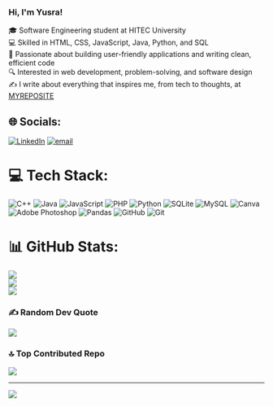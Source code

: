 ### Hi, I'm Yusra!

🎓 Software Engineering student at HITEC University</br>
💻 Skilled in HTML, CSS, JavaScript, Java, Python, and SQL</br>
🚀 Passionate about building user-friendly applications and writing clean, efficient code</br>
🔍 Interested in web development, problem-solving, and software design</br>
✍️ I write about everything that inspires me, from tech to thoughts, at [MYREPOSITE](myreposite.wordpress.com)</br>


## 🌐 Socials:
[![LinkedIn](https://img.shields.io/badge/LinkedIn-%230077B5.svg?logo=linkedin&logoColor=white)](https://linkedin.com/in/www.linkedin.com/in/yusrajavd) [![email](https://img.shields.io/badge/Email-D14836?logo=gmail&logoColor=white)](mailto:yusrajaved56@gmail.com) 

# 💻 Tech Stack:
![C++](https://img.shields.io/badge/c++-%2300599C.svg?style=for-the-badge&logo=c%2B%2B&logoColor=white) ![Java](https://img.shields.io/badge/java-%23ED8B00.svg?style=for-the-badge&logo=openjdk&logoColor=white) ![JavaScript](https://img.shields.io/badge/javascript-%23323330.svg?style=for-the-badge&logo=javascript&logoColor=%23F7DF1E) ![PHP](https://img.shields.io/badge/php-%23777BB4.svg?style=for-the-badge&logo=php&logoColor=white) ![Python](https://img.shields.io/badge/python-3670A0?style=for-the-badge&logo=python&logoColor=ffdd54) ![SQLite](https://img.shields.io/badge/sqlite-%2307405e.svg?style=for-the-badge&logo=sqlite&logoColor=white) ![MySQL](https://img.shields.io/badge/mysql-4479A1.svg?style=for-the-badge&logo=mysql&logoColor=white) ![Canva](https://img.shields.io/badge/Canva-%2300C4CC.svg?style=for-the-badge&logo=Canva&logoColor=white) ![Adobe Photoshop](https://img.shields.io/badge/adobe%20photoshop-%2331A8FF.svg?style=for-the-badge&logo=adobe%20photoshop&logoColor=white) ![Pandas](https://img.shields.io/badge/pandas-%23150458.svg?style=for-the-badge&logo=pandas&logoColor=white) ![GitHub](https://img.shields.io/badge/github-%23121011.svg?style=for-the-badge&logo=github&logoColor=white) ![Git](https://img.shields.io/badge/git-%23F05033.svg?style=for-the-badge&logo=git&logoColor=white)
# 📊 GitHub Stats:
![](https://github-readme-stats.vercel.app/api?username=git2jvd&theme=tokyonight&hide_border=false&include_all_commits=false&count_private=false)<br/>
![](https://nirzak-streak-stats.vercel.app/?user=git2jvd&theme=tokyonight&hide_border=false)<br/>
![](https://github-readme-stats.vercel.app/api/top-langs/?username=git2jvd&theme=tokyonight&layout=compact&langs_count=8)



### ✍️ Random Dev Quote
![](https://quotes-github-readme.vercel.app/api?type=horizontal&theme=tokyonight)

### 🔝 Top Contributed Repo
![](https://github-contributor-stats.vercel.app/api?username=git2jvd&limit=5&theme=tokyonight&combine_all_yearly_contributions=true)

---
[![](https://visitcount.itsvg.in/api?id=git2jvd&icon=0&color=0)](https://visitcount.itsvg.in)

<!-- Proudly created with GPRM ( https://gprm.itsvg.in ) -->
